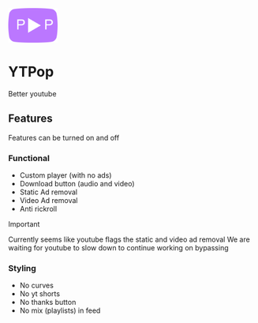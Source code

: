 <img src="favicon.png" alt="YT Pop Logo" width="100">

# YTPop
Better youtube
## Features
Features can be turned on and off
### Functional
- Custom player (with no ads)
- Download button (audio and video)
- Static Ad removal
- Video Ad removal
- Anti rickroll

> [!IMPORTANT]
> Currently seems like youtube flags the static and video ad removal
> We are waiting for youtube to slow down to continue working on bypassing

### Styling
- No curves
- No yt shorts
- No thanks button
- No mix (playlists) in feed
